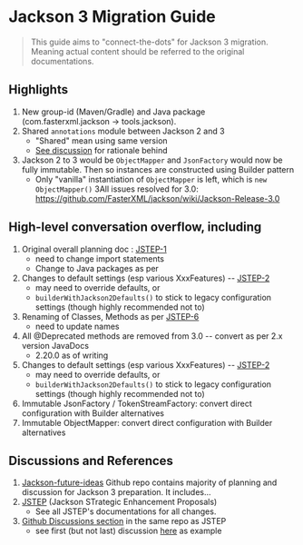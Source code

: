 # Jackson 3 Migration Guide

> This guide aims to "connect-the-dots" for Jackson 3 migration.
> Meaning actual content should be referred to the original documentations.

## Highlights

1. New group-id (Maven/Gradle) and Java package (com.fasterxml.jackson -> tools.jackson). 
2. Shared `annotations` module between Jackson 2 and 3
   - "Shared" mean using same version
   - [See discussion](https://github.com/FasterXML/jackson-future-ideas/discussions/90) for rationale behind
2. Jackson 2 to 3 would be `ObjectMapper` and `JsonFactory` would now be fully immutable. Then so instances are constructed using Builder pattern
   - Only "vanilla" instantiation of `ObjectMapper` is left, which is `new ObjectMapper()`
3All issues resolved for 3.0: https://github.com/FasterXML/jackson/wiki/Jackson-Release-3.0

## High-level conversation overflow, including

1. Original overall planning doc : [JSTEP-1](https://github.com/FasterXML/jackson-future-ideas/wiki/JSTEP-1)
   - need to change import statements
   - Change to Java packages as per
2. Changes to default settings (esp various XxxFeatures) -- [JSTEP-2](https://github.com/FasterXML/jackson-future-ideas/wiki/JSTEP-2)
   - may need to override defaults, or
   - `builderWithJackson2Defaults()` to stick to legacy configuration settings (though highly recommended not to)
3. Renaming of Classes, Methods as per [JSTEP-6](https://github.com/FasterXML/jackson-future-ideas/wiki/JSTEP-6)
   - need to update names
3. All @Deprecated methods are removed from 3.0 -- convert as per 2.x version JavaDocs
   - 2.20.0 as of writing
4. Changes to default settings (esp various XxxFeatures) -- [JSTEP-2](https://github.com/FasterXML/jackson-future-ideas/wiki/JSTEP-2)
   - may need to override defaults, or
   - `builderWithJackson2Defaults()` to stick to legacy configuration settings (though highly recommended not to)
5. Immutable JsonFactory / TokenStreamFactory: convert direct configuration with Builder alternatives
6. Immutable ObjectMapper: convert direct configuration with Builder alternatives

## Discussions and References

1. [Jackson-future-ideas](https://github.com/FasterXML/jackson-future-ideas/wiki) Github repo contains majority of planning and discussion for Jackson 3 preparation. It includes...
2. [JSTEP](https://github.com/FasterXML/jackson-future-ideas/wiki/JSTEP) (Jackson STrategic Enhancement Proposals)
   - See all JSTEP's documentations for all changes. 
3. [Github Discussions section](https://github.com/FasterXML/jackson-future-ideas/discussions) in the same repo as JSTEP
   - see first (but not last) discussion [here](https://github.com/FasterXML/jackson-future-ideas/discussions/72) as example